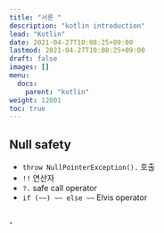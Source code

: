 ```yaml
---
title: "서론 "
description: "kotlin introduction"
lead: "Kotlin"
date: 2021-04-27T10:08:25+09:00
lastmod: 2021-04-27T10:08:25+09:00
draft: false
images: []
menu:
  docs:
    parent: "kotlin"
weight: 12001
toc: true
---
```


## Null safety

- `throw NullPointerException().` 호출
- `!!` 연산자
- `?.` safe call operator
- `if (~~) ~~ else ~~` Elvis operator

### .
